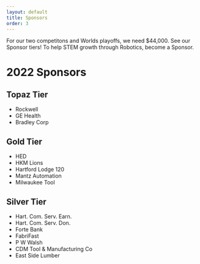 ```yaml
---
layout: default
title: Sponsors
order: 3
---
```

For our two competitons and Worlds playoffs, we need $44,000. See our Sponsor tiers! To help STEM growth through Robotics,  become a Sponsor.
# 2022 Sponsors

## Topaz Tier
* Rockwell
* GE Health
* Bradley Corp

## Gold Tier
* HED
* HKM Lions
* Hartford Lodge 120
* Mantz Automation
* Milwaukee Tool

## Silver Tier
* Hart. Com. Serv. Earn.
* Hart. Com. Serv. Don.
* Forte Bank
* FabriFast
* P W Walsh
* CDM Tool & Manufacturing Co
* East Side Lumber
